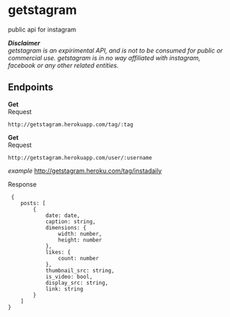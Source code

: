 # getstagram
public api for instagram

**_Disclaimer_**  
_getstagram is an expirimental API, and is not to be consumed for public or commercial use. getstagram is in no way affiliated with instagram, facebook or any other related entities._

## Endpoints
**Get**  
Request  

    http://getstagram.herokuapp.com/tag/:tag

**Get**  
Request  

    http://getstagram.herokuapp.com/user/:username
    
    
*example*
    http://getstagram.heroku.com/tag/instadaily
    
Response
```
 {
    posts: [
        {
            date: date,
            caption: string,
            dimensions: {
                width: number,
                height: number
            },
            likes: {
                count: number
            },
            thumbnail_src: string,
            is_video: bool,
            display_src: string,
            link: string
        }
    ]
}
```
